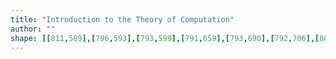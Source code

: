 ```yaml
---
title: "Introduction to the Theory of Computation"
author: ""
shape: [[811,589],[796,593],[793,599],[791,659],[793,690],[792,706],[801,1064],[800,1080],[802,1128],[802,1209],[806,1327],[805,1345],[807,1369],[811,1574],[813,1632],[815,1649],[814,1677],[816,1719],[816,1768],[817,1791],[820,1805],[827,1810],[848,1813],[885,1812],[897,1809],[900,1806],[902,1799],[902,1780],[899,1658],[900,1590],[894,1383],[893,1198],[884,940],[879,716],[875,636],[879,610],[879,594],[877,592],[866,590],[839,589]]
---
```

